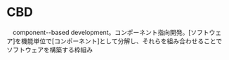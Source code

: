 # CBD
　component--based development。コンポーネント指向開発。[ソフトウェア]を機能単位で[コンポーネント]として分解し、それらを組み合わせることでソフトウェアを構築する枠組み
